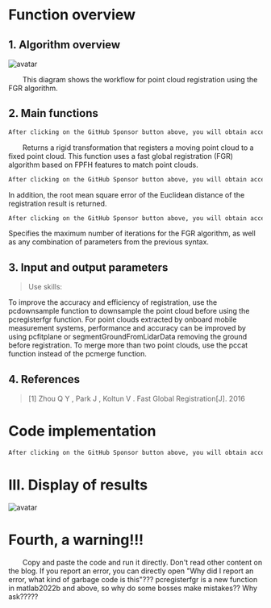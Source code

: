 #  Function overview 

##  1. Algorithm overview 

 ![avatar]( 4f77a57e7a704a9280c8c55260fc5448.png) 

   This diagram shows the workflow for point cloud registration using the FGR algorithm.  

##  2. Main functions 

  ```python  
After clicking on the GitHub Sponsor button above, you will obtain access permissions to my private code repository ( https://github.com/slowlon/my_code_bar ) to view this blog code. By searching the code number of this blog, you can find the code you need, code number is: 2024020309574568583
  ```  
   Returns a rigid transformation that registers a moving point cloud to a fixed point cloud. This function uses a fast global registration (FGR) algorithm based on FPFH features to match point clouds. 

  ```python  
After clicking on the GitHub Sponsor button above, you will obtain access permissions to my private code repository ( https://github.com/slowlon/my_code_bar ) to view this blog code. By searching the code number of this blog, you can find the code you need, code number is: 2024020309574568583
  ```  
 In addition, the root mean square error of the Euclidean distance of the registration result is returned. 

  ```python  
After clicking on the GitHub Sponsor button above, you will obtain access permissions to my private code repository ( https://github.com/slowlon/my_code_bar ) to view this blog code. By searching the code number of this blog, you can find the code you need, code number is: 2024020309574568583
  ```  
 Specifies the maximum number of iterations for the FGR algorithm, as well as any combination of parameters from the previous syntax. 

##  3. Input and output parameters 

>  Use skills:

To improve the accuracy and efficiency of registration, use the pcdownsample function to downsample the point cloud before using the pcregisterfgr function. For point clouds extracted by onboard mobile measurement systems, performance and accuracy can be improved by using pcfitplane or segmentGroundFromLidarData removing the ground before registration. To merge more than two point clouds, use the pccat function instead of the pcmerge function. 

##  4. References 

>  [1] Zhou Q Y , Park J , Koltun V . Fast Global Registration[J]. 2016 

#  Code implementation 

  ```python  
After clicking on the GitHub Sponsor button above, you will obtain access permissions to my private code repository ( https://github.com/slowlon/my_code_bar ) to view this blog code. By searching the code number of this blog, you can find the code you need, code number is: 2024020309574568583
  ```  
#  III. Display of results 

 ![avatar]( 263b80f2e390470d83f99a28b4c2c4ca.png) 

#  Fourth, a warning!!! 

   Copy and paste the code and run it directly. Don't read other content on the blog. If you report an error, you can directly open "Why did I report an error, what kind of garbage code is this"??? pcregisterfgr is a new function in matlab2022b and above, so why do some bosses make mistakes?? Why ask?????  

